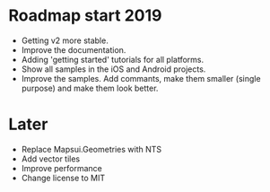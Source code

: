 # Roadmap start 2019

- Getting v2 more stable. 
- Improve the documentation.
- Adding 'getting started' tutorials for all platforms.
- Show all samples in the iOS and Android projects.
- Improve the samples. Add commants, make them smaller (single purpose) and make them look better. 

# Later
- Replace Mapsui.Geometries with NTS
- Add vector tiles
- Improve performance
- Change license to MIT










